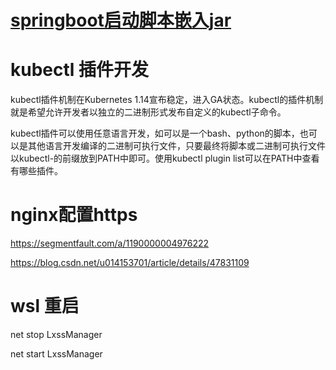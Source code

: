 #  [springboot启动脚本嵌入jar](https://segmentfault.com/a/1190000013489340)

# kubectl 插件开发
kubectl插件机制在Kubernetes 1.14宣布稳定，进入GA状态。kubectl的插件机制就是希望允许开发者以独立的二进制形式发布自定义的kubectl子命令。

kubectl插件可以使用任意语言开发，如可以是一个bash、python的脚本，也可以是其他语言开发编译的二进制可执行文件，只要最终将脚本或二进制可执行文件以kubectl-的前缀放到PATH中即可。使用kubectl plugin list可以在PATH中查看有哪些插件。


# nginx配置https
https://segmentfault.com/a/1190000004976222

https://blog.csdn.net/u014153701/article/details/47831109


# wsl 重启
net stop LxssManager

net start LxssManager

